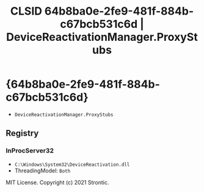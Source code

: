 ﻿---
title: "CLSID 64b8ba0e-2fe9-481f-884b-c67bcb531c6d | DeviceReactivationManager.ProxyStubs"
excerpt: What is COM-Object CLSID 64b8ba0e-2fe9-481f-884b-c67bcb531c6d?
---

# {64b8ba0e-2fe9-481f-884b-c67bcb531c6d}

* `DeviceReactivationManager.ProxyStubs`

## Registry


### InProcServer32

* `C:\Windows\System32\DeviceReactivation.dll`
* ThreadingModel: `Both`

MIT License. Copyright (c) 2021 Strontic.



